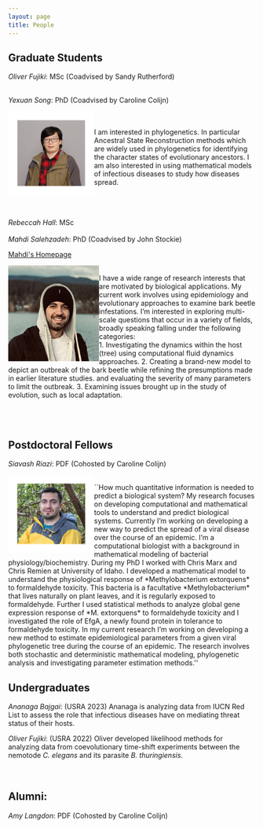 ```yaml
---
layout: page
title: People
---
```

## Graduate Students

*Oliver Fujiki*: MSc (Coadvised by Sandy Rutherford) 
<br/><br/> 

*Yexuan Song*: PhD (Coadvised by Caroline Colijn)

<img align="left" src="people/Yexuan2.png" alt="Yexuan Song"   width="175">
<br/><br/> 
I am interested in phylogenetics. In particular Ancestral State Reconstruction methods which are widely used in phylogenetics for identifying the character states of evolutionary ancestors.  I am also interested in using mathematical models of infectious diseases to study how diseases spread.
 <br/><br/> <br/><br/> 
 
*Rebeccah Hall*: MSc
 <br/><br/>
*Mahdi Salehzadeh*: PhD (Coadvised by John Stockie)
<br/>

[Mahdi's Homepage](https://itsmahdi-ca.github.io/ca/)

<img align="left" src="people/Mahdi.png" alt="Mahdi Salehzadeh"  width="185">

<br/>
I have a wide range of research interests that are motivated by biological applications. My current work involves using epidemiology and evolutionary approaches to examine bark beetle infestations. I’m interested in exploring multi-scale questions that occur in a variety of fields, broadly speaking falling under the following categories:
<br/> 
1. Investigating the dynamics within the host (tree) using computational fluid dynamics approaches.
2. Creating a brand-new model to depict an outbreak of the bark beetle while refining the presumptions made in earlier literature studies. and evaluating the severity of many parameters to limit the outbreak.
3. Examining issues brought up in the study of evolution, such as local adaptation.
<br/><br/> <br/><br/> 

## Postdoctoral Fellows

*Siavash Riazi*: PDF (Cohosted by Caroline Colijn)

<img align="left" src="people/Siavash3.png" alt="Siavash Riazi"  width="175">
<br/>
``How much quantitative information is needed to predict a biological system? My research focuses on developing computational and mathematical tools to understand and predict biological systems. Currently I’m working on developing a new way to predict the spread of a viral disease over the course of an epidemic. I’m a computational biologist with a background in mathematical modeling of bacterial physiology/biochemistry. During my PhD I worked with Chris Marx and Chris Remien at University of Idaho. I developed a mathematical model to understand the physiological response of *Methylobacterium extorquens* to formaldehyde toxicity. This bacteria is a facultative *Methylobacterium* that lives naturally on plant leaves, and it is regularly exposed to formaldehyde. Further I used statistical methods to analyze global gene expression response of *M. extorquens* to formaldehyde toxicity and I investigated the role of EfgA, a newly found protein in tolerance to formaldehyde toxicity. In my current research I’m working on developing a new method to estimate epidemiological parameters from a given viral phylogenetic tree during the course of an epidemic. The research involves both stochastic and deterministic mathematical modeling, phylogenetic analysis and investigating parameter estimation methods.''

## Undergraduates
*Ananaga Bajgai*: (USRA 2023) Ananaga is analyzing data from IUCN Red List to assess the role that infectious diseases have on mediating threat status of their hosts.

*Oliver Fujiki*: (USRA 2022) Oliver developed likelihood methods for analyzing data from coevolutionary time-shift experiments between the nemotode *C. elegans* and its parasite *B. thuringiensis*.  
 <br/><br/>
 

 
 ## Alumni:
 
 *Amy Langdon*: PDF (Cohosted by Caroline Colijn)

